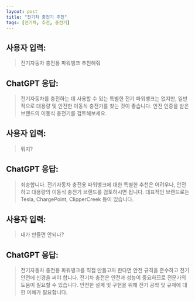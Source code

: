 ```yaml
---
layout: post
title: "전기차 충전기 추천"
tags: [전기차, 추천, 충전기]
---
```


## 사용자 입력:
> 전기자동차 충전용 파워뱅크 추천해줘

## ChatGPT 응답:
> 전기자동차를 충전하는 데 사용할 수 있는 특별한 전기 파워뱅크는 없지만, 일반적으로 대용량 및 안전한 이동식 충전기를 찾는 것이 좋습니다. 안전 인증을 받은 브랜드의 이동식 충전기를 검토해보세요.

## 사용자 입력:
> 뭐지?

## ChatGPT 응답:
> 죄송합니다. 전기자동차 충전용 파워뱅크에 대한 특별한 추천은 어려우나, 안전하고 대용량의 이동식 충전기 브랜드를 검토하시면 됩니다. 대표적인 브랜드로는 Tesla, ChargePoint, ClipperCreek 등이 있습니다.

## 사용자 입력:
> 내가 만들면 안되나?

## ChatGPT 응답:
> 전기자동차 충전용 파워뱅크를 직접 만들고자 한다면 안전 규격을 준수하고 전기 안전에 신경을 써야 합니다. 전기차 충전은 안전과 성능이 중요하므로 전문가의 도움이 필요할 수 있습니다. 안전한 설계 및 구현을 위해 전기 공학 및 규제에 대한 이해가 필요합니다.

